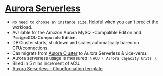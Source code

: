 # [Aurora Serverless](https://aws.amazon.com/rds/aurora/serverless/)
- `No need to choose an instance size`. Helpful when you can't predict the workload.
- Available for the Amazon Aurora MySQL-Compatible Edition and PostgreSQL-Compatible Edition.
- DB Cluster starts, shutdown and scales automatically based on CPU/connections.
- Can migrate from [Aurora Cluster](AuroraDBClusters.md) to Aurora Serverless & vice-versa.
- Aurora serverless usage is measured in `ACU ( Aurora Capacity Units )`.
- Billed in 5 mins increment of ACU.
- [Aurora Serverless - Cloudformation template](../../3_InfraAutomation/AWSCloudFormation/templates/aurora_serverless.yml)